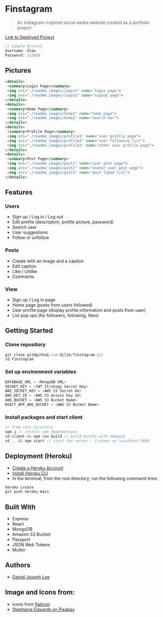 # Finstagram
> An Instagram-inspired social media website created as a portfolio project

[Link to Deployed Project](https://stormy-stream-02714.herokuapp.com/)

```js
// Sample Account
Username: dlee
Password: 123456
```

## Pictures
```md
<details>
 <summary>Login Page</summary>
 <img src="./readme_images/login1" name="login page">
 <img src="./readme_images/login2" name="signup page">
</details>
<details>
 <summary>Home Page</summary>
 <img src="./readme_images/home1" name="home page">
 <img src="./readme_images/home2" name="search bar">
</details>
<details>
 <summary>Profile Page</summary>
 <img src="./readme_images/profile1" name="user profile page">
 <img src="./readme_images/profile2" name="user following list">
 <img src="./readme_images/profile3" name="other user profile page">
</details>
<details>
 <summary>Post Page</summary>
 <img src="./readme_images/post1" name="user post page">
 <img src="./readme_images/post2" name="anoter user post page">
 <img src="./readme_images/post3" name="post liked list">
</details>
```

## Features

### Users
- Sign up / Log in / Log out
- Edit profile (description, profile picture, password)
- Search user
- User suggestions
- Follow or unfollow

### Posts
- Create with an image and a caption
- Edit caption
- Like / Unlike
- Comments

### View
- Sign up / Log in page
- Home page (posts from users followed)
- User profile page (display profile information and posts from user)
- List pop ups (for followers, following, likes)

## Getting Started

### Clone repository
```js
git clone git@github.com:djl2e/finstagram.git
cd finstagram
```

### Set up environment variables
```js
DATABASE_URL = <MongoDB URL>
SECRET_KEY = <JWT Strategy Secret Key>
AWS_SECRET_KEY = <AWS S3 Secret Ke>
AWS_KEY_ID = <AWS S3 Access Key Id>
AWS_BUCKET = <AWS S3 Bucket Name>
REACT_APP_AWS_BUCKET = <AWS S3 Bucket Name>
```

### Install packages and start client
```js
// from root directory
npm i // install npm dependencies
cd client && npm run build // build bundle with webpack
cd .. && npm start // start the server - listens on localhost:3000
```

## Deployment (Heroku)
- [Create a Heroku Account](https://id.heroku.com/login)
- [Install Heroku CLI](https://devcenter.heroku.com/articles/heroku-cli)
- In the terminal, from the root directory, run the following command lines:

```js
heroku create
git push heroku main
```

## Built With
- Express
- React
- MongoDB
- Amazon S3 Bucket
- Passport
- JSON Web Tokens
- Multer

## Authors
- [Daniel Joseph Lee](https://github.com/djl2e)

## Image and Icons from:
- icons from [flaticon](https://www.flaticon.com)
- [Stephanie Edwards on Pixabay](https://pixabay.com/users/wanderercreative-855399/?utm_source=link-attribution&amp;utm_medium=referral&amp;utm_campaign=image&amp;utm_content=973460)
